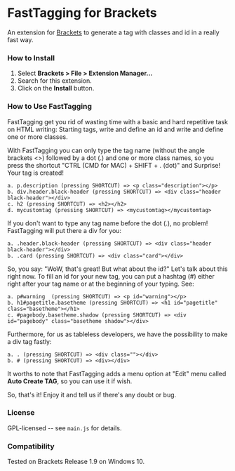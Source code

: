 # FastTagging for Brackets
An extension for [Brackets](https://github.com/adobe/brackets/) to generate
a tag with classes and id in a really fast way.

### How to Install
1. Select **Brackets > File > Extension Manager...**
2. Search for this extension.
3. Click on the **Install** button.

### How to Use FastTagging
FastTagging get you rid of wasting time with a basic and hard repetitive task on HTML writing: Starting tags, write and define an id and write and define one or more classes.

With FastTagging you can only type the tag name (without the angle brackets <>) followed by a dot (.) and one or more class names, so you press the shortcut "CTRL (CMD for MAC) + SHIFT + . (dot)" and Surprise! Your tag is created!

    a. p.description (pressing SHORTCUT) => <p class="description"></p>
    b. div.header.black-header (pressing SHORTCUT) => <div class="header black-header"></div>
    c. h2 (pressing SHORTCUT) => <h2></h2>
    d. mycustomtag (pressing SHORTCUT) => <mycustomtag></mycustomtag>

If you don't want to type any tag name before the dot (.), no problem! FastTagging will put there a div for you:

    a. .header.black-header (pressing SHORTCUT) => <div class="header black-header"></div>
    b. .card (pressing SHORTCUT) => <div class="card"></div>

So, you say: "WoW, that's great! But what about the id?" Let's talk about this right now. To fill an id for your new tag, you can put a hashtag (#) either right after your tag name or at the beginning of your typing. See:

    a. p#warning  (pressing SHORTCUT) => <p id="warning"></p>
    b. h1#pagetitle.basetheme (pressing SHORTCUT) => <h1 id="pagetitle" class="basetheme"></h1>
    c. #pagebody.basetheme.shadow (pressing SHORTCUT) => <div id="pagebody" class="basetheme shadow"></div>

Furthermore, for us as tableless developers, we have the possibility to make a div tag fastly:

    a. . (pressing SHORTCUT) => <div class=""></div>
    b. # (pressing SHORTCUT) => <div></div>

It worths to note that FastTagging adds a menu option at "Edit" menu called **Auto Create TAG**, so you can use it if wish.

So, that's it! Enjoy it and tell us if there's any doubt or bug.

### License
GPL-licensed -- see `main.js` for details.

### Compatibility
Tested on Brackets Release 1.9 on Windows 10.
